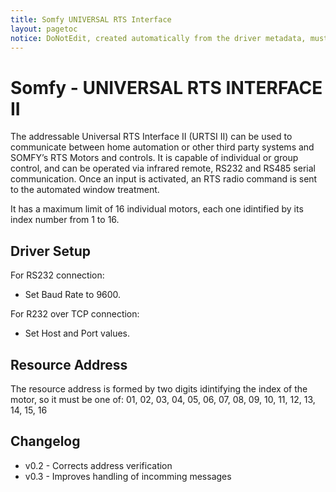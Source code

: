 ```yaml
---
title: Somfy UNIVERSAL RTS Interface
layout: pagetoc
notice: DoNotEdit, created automatically from the driver metadata, must be updated on the driver itself
---
```

Somfy - UNIVERSAL RTS INTERFACE II
===================================

The addressable Universal RTS Interface II (URTSI II) can be used to communicate
between home automation or other third party systems and SOMFY’s RTS Motors and
controls. It is capable of individual or group control, and can be operated via infrared
remote, RS232 and RS485 serial communication. Once an input is activated, an RTS
radio command is sent to the automated window treatment.

It has a maximum limit of 16 individual motors, each one idintified by its index number
from 1 to 16.

Driver Setup
------------

For RS232 connection:
  - Set Baud Rate to 9600.

For R232 over TCP connection:
  - Set Host and Port values.

Resource Address
----------------

The resource address is formed by two digits idintifying the index of the motor, so it
must be one of:
01, 02, 03, 04, 05, 06, 07, 08, 09, 10, 11, 12, 13, 14, 15, 16

Changelog
---------

  - v0.2 - Corrects address verification
  - v0.3 - Improves handling of incomming messages

